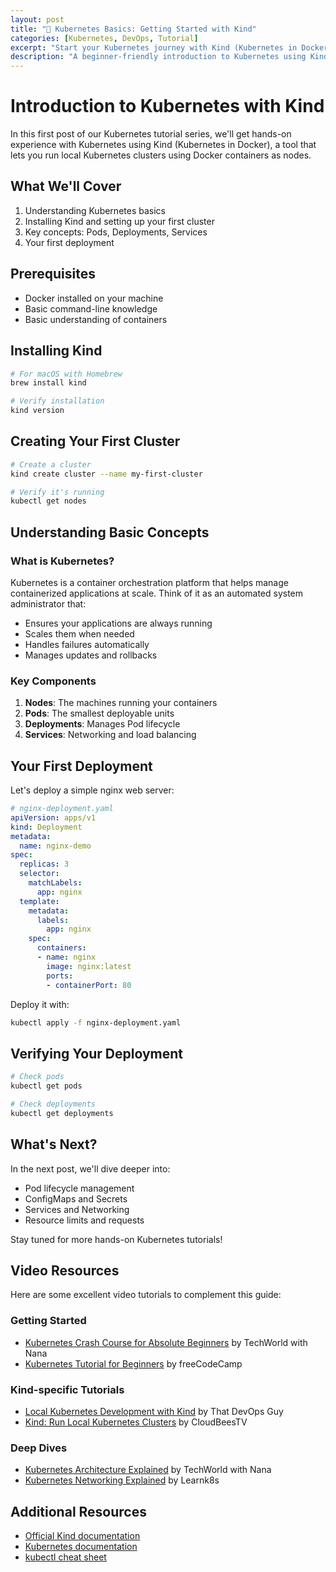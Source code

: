 ```yaml
---
layout: post
title: "🔰 Kubernetes Basics: Getting Started with Kind"
categories: [Kubernetes, DevOps, Tutorial]
excerpt: "Start your Kubernetes journey with Kind (Kubernetes in Docker). Learn how to set up a local cluster, understand core concepts, and deploy your first application in under an hour!"
description: "A beginner-friendly introduction to Kubernetes using Kind. This comprehensive guide covers cluster setup, basic concepts like Pods and Deployments, and hands-on examples. Perfect for developers looking to start their container orchestration journey with a local development environment."
---
```



# Introduction to Kubernetes with Kind

In this first post of our Kubernetes tutorial series, we'll get hands-on experience with Kubernetes using Kind (Kubernetes in Docker), a tool that lets you run local Kubernetes clusters using Docker containers as nodes.

## What We'll Cover

1. Understanding Kubernetes basics
2. Installing Kind and setting up your first cluster
3. Key concepts: Pods, Deployments, Services
4. Your first deployment

## Prerequisites

- Docker installed on your machine
- Basic command-line knowledge
- Basic understanding of containers

## Installing Kind

```bash
# For macOS with Homebrew
brew install kind

# Verify installation
kind version
```

## Creating Your First Cluster

```bash
# Create a cluster
kind create cluster --name my-first-cluster

# Verify it's running
kubectl get nodes
```

## Understanding Basic Concepts

### What is Kubernetes?

Kubernetes is a container orchestration platform that helps manage containerized applications at scale. Think of it as an automated system administrator that:

- Ensures your applications are always running
- Scales them when needed
- Handles failures automatically
- Manages updates and rollbacks

### Key Components

1. **Nodes**: The machines running your containers
2. **Pods**: The smallest deployable units
3. **Deployments**: Manages Pod lifecycle
4. **Services**: Networking and load balancing

## Your First Deployment

Let's deploy a simple nginx web server:

```yaml
# nginx-deployment.yaml
apiVersion: apps/v1
kind: Deployment
metadata:
  name: nginx-demo
spec:
  replicas: 3
  selector:
    matchLabels:
      app: nginx
  template:
    metadata:
      labels:
        app: nginx
    spec:
      containers:
      - name: nginx
        image: nginx:latest
        ports:
        - containerPort: 80
```

Deploy it with:
```bash
kubectl apply -f nginx-deployment.yaml
```

## Verifying Your Deployment

```bash
# Check pods
kubectl get pods

# Check deployments
kubectl get deployments
```

## What's Next?

In the next post, we'll dive deeper into:
- Pod lifecycle management
- ConfigMaps and Secrets
- Services and Networking
- Resource limits and requests

Stay tuned for more hands-on Kubernetes tutorials!

## Video Resources

Here are some excellent video tutorials to complement this guide:

### Getting Started
- [Kubernetes Crash Course for Absolute Beginners](https://www.youtube.com/watch?v=s_o8dwzRlu4) by TechWorld with Nana
- [Kubernetes Tutorial for Beginners](https://www.youtube.com/watch?v=X48VuDVv0do) by freeCodeCamp

### Kind-specific Tutorials
- [Local Kubernetes Development with Kind](https://www.youtube.com/watch?v=m-IlbCgSzkc) by That DevOps Guy
- [Kind: Run Local Kubernetes Clusters](https://www.youtube.com/watch?v=4p4DqdTDqkk) by CloudBeesTV

### Deep Dives
- [Kubernetes Architecture Explained](https://www.youtube.com/watch?v=umXEmn3cMWY) by TechWorld with Nana
- [Kubernetes Networking Explained](https://www.youtube.com/watch?v=5cNrTU6o3Fw) by Learnk8s

## Additional Resources

- [Official Kind documentation](https://kind.sigs.k8s.io/)
- [Kubernetes documentation](https://kubernetes.io/docs/home/)
- [kubectl cheat sheet](https://kubernetes.io/docs/reference/kubectl/cheatsheet/)
